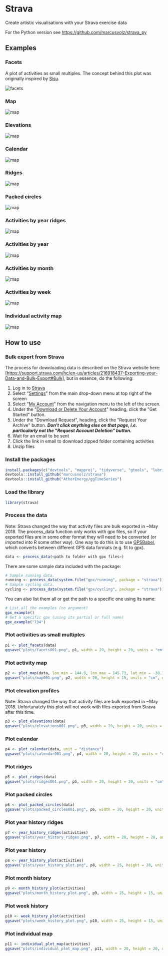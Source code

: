 # Strava

Create artistic visualisations with your Strava exercise data

For the Python version see https://github.com/marcusvolz/strava_py

## Examples

### Facets

A plot of activities as small multiples. The concept behind this plot was originally inspired by [Sisu](https://twitter.com/madewithsisu).

![facets](https://github.com/marcusvolz/strava/blob/master/inst/plots/facets001.png "Facets, showing activity outlines")

### Map

![map](https://github.com/marcusvolz/strava/blob/master/inst/plots/map001.png "Map, showing activities on a map")

### Elevations

![map](https://github.com/marcusvolz/strava/blob/master/inst/plots/elevations001.png "Facets, showing elevation profiles")

### Calendar

![map](https://github.com/marcusvolz/strava/blob/master/inst/plots/calendar001.png "Calendar map")

### Ridges

![map](https://github.com/marcusvolz/strava/blob/master/inst/plots/ridges001.png "Ridges")

### Packed circles

![map](https://github.com/marcusvolz/strava/blob/master/inst/plots/circles001.png "Packed circles")

### Activities by year ridges

![map](https://github.com/Vosbrucke/strava/blob/master/inst/plots/year_history_ridges_Count.png "Activities by year ridges")

### Activities by year

![map](https://github.com/Vosbrucke/strava/blob/master/inst/plots/year_history_plot_default.png "Activities by year")

### Activities by month

![map](https://github.com/Vosbrucke/strava/blob/master/inst/plots/month_history_plot_Last_12_months.png "Activities by month")

### Activities by week

![map](https://github.com/Vosbrucke/strava/blob/master/inst/plots/week_history_plot_Ride.png "Activities by week")

### Individual activity map

![map](https://github.com/Vosbrucke/strava/blob/master/inst/plots/individual_plot_map.png "Individual activity map")

## How to use

### Bulk export from Strava
The process for downloading data is described on the Strava website here: [https://support.strava.com/hc/en-us/articles/216918437-Exporting-your-Data-and-Bulk-Export#Bulk], but in essence, do the following:

1. Log in to [Strava](https://www.strava.com/)
2. Select "[Settings](https://www.strava.com/settings/profile)" from the main drop-down menu at top right of the screen
3. Select "[My Account](https://www.strava.com/account)" from the navigation menu to the left of the screen.
4. Under the "[Download or Delete Your Account](https://www.strava.com/athlete/delete_your_account)" heading, click the "Get Started" button.
5. Under the "Download Request", heading, click the "Request Your Archive" button. ***Don't click anything else on that page, i.e. particularly not the "Request Account Deletion" button.***
6. Wait for an email to be sent
7. Click the link in email to download zipped folder containing activities
8. Unzip files

### Install the packages

```R
install.packages(c("devtools", "mapproj", "tidyverse", "gtools", "lubridate", "wesanderson", "ggmap", "patchwork"))
devtools::install_github("marcusvolz/strava")
devtools::install_github("AtherEnergy/ggTimeSeries")
```

### Load the library

```R
library(strava)
```

### Process the data

Note: Strava changed the way that activity files are bulk exported in ~May 2018. The process_data function only works with gpx files, so if your exported files are in some other format they will need to be converted (or imported into R some other way). One way to do this is to use [GPSBabel](https://www.gpsbabel.org/index.html), which converts between different GPS data formats (e.g. fit to gpx).

```R
data <- process_data(<path to folder with gpx files>)
```

There are some sample data included with the package:

```R
# Sample running data.
running <- process_data(system.file("gpx/running", package = "strava"))
# Sample cycling data.
cycling <- process_data(system.file("gpx/cycling", package = "strava"))
```

You can also list them all or get the path to a specific one using its name:

```R
# List all the examples (no argument)
gpx_example()
# Get a specific gpx (using its partial or full name)
gpx_example("734")
```

### Plot activities as small multiples

```R
p1 <- plot_facets(data)
ggsave("plots/facets001.png", p1, width = 20, height = 20, units = "cm")
```

### Plot activity map

```R
p2 <- plot_map(data, lon_min = 144.9, lon_max = 145.73, lat_min = -38.1, lat_max = -37.475)
ggsave("plots/map001.png", p2, width = 20, height = 15, units = "cm", dpi = 600)
```

### Plot elevation profiles

Note: Strava changed the way that activity files are bulk exported in ~May 2018. Unfortunately this plot will not work with files exported from Strava after this time.

```R
p3 <- plot_elevations(data)
ggsave("plots/elevations001.png", p3, width = 20, height = 20, units = "cm")
```

### Plot calendar

```R
p4 <- plot_calendar(data, unit = "distance")
ggsave("plots/calendar001.png", p4, width = 20, height = 20, units = "cm")
```

### Plot ridges

```R
p5 <- plot_ridges(data)
ggsave("plots/ridges001.png", p5, width = 20, height = 20, units = "cm")
```

### Plot packed circles

```R
p6 <- plot_packed_circles(data)
ggsave("plots/packed_circles001.png", p6, width = 20, height = 20, units = "cm")
```

### Plot year history ridges

```R
p7 <- year_history_ridges(activities)
ggsave("plots/year_history_ridges.png", p7, width = 20, height = 20, unit = "cm")
```

### Plot year history

```R
p8 <- year_history_plot(activities)
ggsave("plots/year_history_plot.png", p8, width = 25, height = 20, unit = "cm")
```

### Plot month history

```R
p9 <- month_history_plot(activities)
ggsave("plots/month_history_plot.png", p9, width = 25, height = 15, unit = "cm")
```

### Plot week history

```R
p10 <- week_history_plot(activities)
ggsave("plots/week_history_plot.png", p10, width = 25, height = 15, unit = "cm")
```

### Plot individual map

```R
p11 <- individual_plot_map(activities)
ggsave("plots/individual_plot_map.png", p11, width = 20, height = 20, unit = "cm")
```
